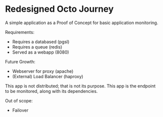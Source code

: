 Redesigned Octo Journey
===

A simple application as a Proof of Concept for basic application monitoring.

Requirements:
* Requires a databased (pgsl)
* Requires a queue (redis)
* Served as a webapp (8080)

Future Growth:
* Webserver for proxy (apache)
* (External) Load Balancer (haproxy)

This app is not distributed; that is not its purpose. This app is the endpoint to be monitored, along with its dependencies.

Out of scope:
* Failover
